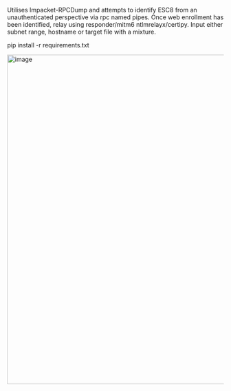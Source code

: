 Utilises Impacket-RPCDump and attempts to identify ESC8 from an unauthenticated perspective via rpc named pipes. Once web enrollment has been identified, relay using responder/mitm6 ntlmrelayx/certipy. Input either subnet range, hostname or target file with a mixture.  

pip install -r requirements.txt

<img width="767" alt="image" src="https://github.com/user-attachments/assets/ccadfb4c-faa2-407a-a945-644604790b5d">
